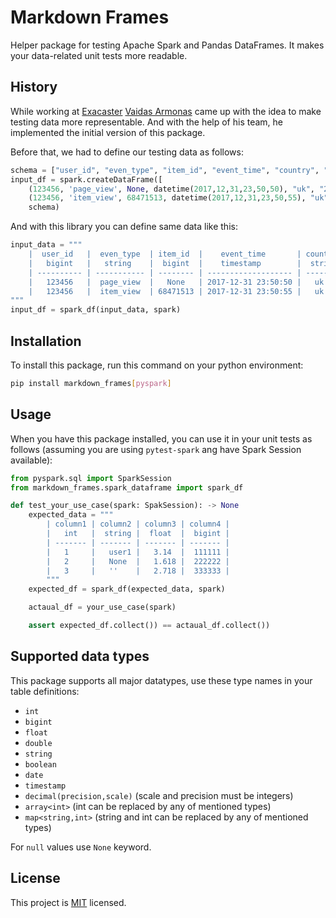 # Markdown Frames

Helper package for testing Apache Spark and Pandas DataFrames.
It makes your data-related unit tests more readable.

## History

While working at [Exacaster](https://exacaster.com/) [Vaidas Armonas](https://github.com/Va1da2) came up with the idea to make testing data more representable. And with the help of his team, he implemented the initial version of this package.

Before that, we had to define our testing data as follows:
```python
schema = ["user_id", "even_type", "item_id", "event_time", "country", "dt"]
input_df = spark.createDataFrame([
    (123456, 'page_view', None, datetime(2017,12,31,23,50,50), "uk", "2017-12-31"),
    (123456, 'item_view', 68471513, datetime(2017,12,31,23,50,55), "uk", "2017-12-31")], 
    schema)
```

And with this library you can define same data like this:
```python
input_data = """ 
    |  user_id   |  even_type  | item_id  |    event_time       | country  |     dt      |
    |   bigint   |   string    |  bigint  |    timestamp        |  string  |   string    |
    | ---------- | ----------- | -------- | ------------------- | -------- | ----------- |
    |   123456   |  page_view  |   None   | 2017-12-31 23:50:50 |   uk     | 2017-12-31  |
    |   123456   |  item_view  | 68471513 | 2017-12-31 23:50:55 |   uk     | 2017-12-31  |
"""
input_df = spark_df(input_data, spark)
```

## Installation
To install this package, run this command on your python environment:
```bash
pip install markdown_frames[pyspark]
```

## Usage

When you have this package installed, you can use it in your unit tests as follows (assuming you are using `pytest-spark` ang have Spark Session available):

```python
from pyspark.sql import SparkSession
from markdown_frames.spark_dataframe import spark_df

def test_your_use_case(spark: SpakSession): -> None
    expected_data = """
        | column1 | column2 | column3 | column4 |
        |   int   |  string |  float  |  bigint |
        | ------- | ------- | ------- | ------- |
        |   1     |   user1 |   3.14  |  111111 |
        |   2     |   None  |   1.618 |  222222 |
        |   3     |   ''    |   2.718 |  333333 |
        """
    expected_df = spark_df(expected_data, spark)

    actaual_df = your_use_case(spark)

    assert expected_df.collect()) == actaual_df.collect())
```

## Supported data types

This package supports all major datatypes, use these type names in your table definitions:
- `int`
- `bigint`
- `float`
- `double`
- `string`
- `boolean`
- `date`
- `timestamp`
- `decimal(precision,scale)` (scale and precision must be integers)
- `array<int>` (int can be replaced by  any of mentioned types)
- `map<string,int>` (string and int can be replaced by any of mentioned types)

For `null` values use `None` keyword.

## License

This project is [MIT](./LICENSE) licensed.
